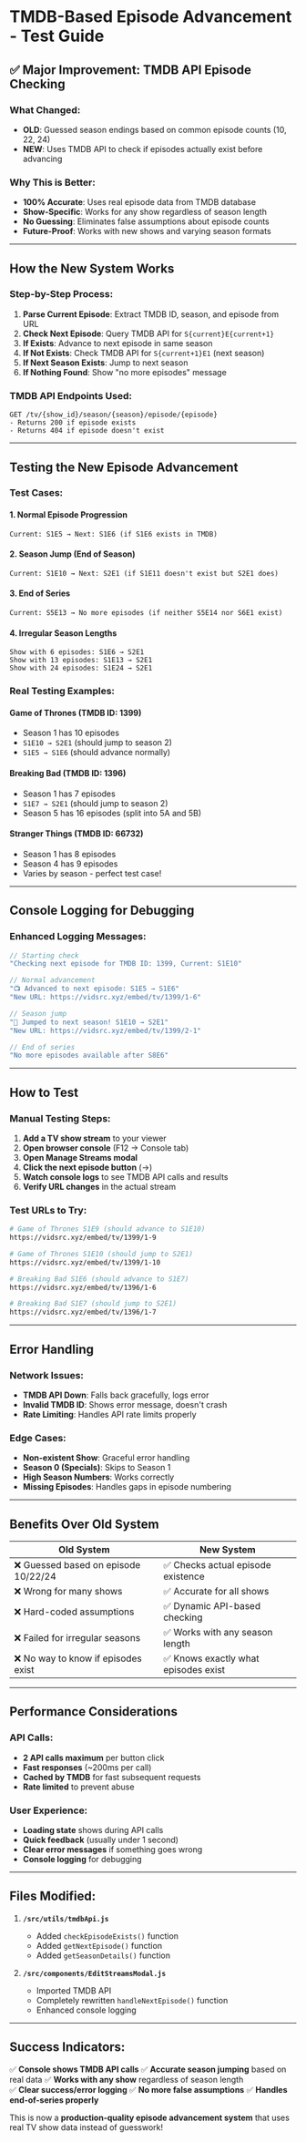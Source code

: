 # TMDB-Based Episode Advancement - Test Guide

## ✅ **Major Improvement: TMDB API Episode Checking**

### **What Changed:**
- **OLD**: Guessed season endings based on common episode counts (10, 22, 24)
- **NEW**: Uses TMDB API to check if episodes actually exist before advancing

### **Why This is Better:**
- **100% Accurate**: Uses real episode data from TMDB database
- **Show-Specific**: Works for any show regardless of season length
- **No Guessing**: Eliminates false assumptions about episode counts
- **Future-Proof**: Works with new shows and varying season formats

---

## **How the New System Works**

### **Step-by-Step Process:**
1. **Parse Current Episode**: Extract TMDB ID, season, and episode from URL
2. **Check Next Episode**: Query TMDB API for `S{current}E{current+1}`
3. **If Exists**: Advance to next episode in same season
4. **If Not Exists**: Check TMDB API for `S{current+1}E1` (next season)
5. **If Next Season Exists**: Jump to next season
6. **If Nothing Found**: Show "no more episodes" message

### **TMDB API Endpoints Used:**
```
GET /tv/{show_id}/season/{season}/episode/{episode}
- Returns 200 if episode exists
- Returns 404 if episode doesn't exist
```

---

## **Testing the New Episode Advancement**

### **Test Cases:**

#### **1. Normal Episode Progression**
```
Current: S1E5 → Next: S1E6 (if S1E6 exists in TMDB)
```

#### **2. Season Jump (End of Season)**
```
Current: S1E10 → Next: S2E1 (if S1E11 doesn't exist but S2E1 does)
```

#### **3. End of Series**
```
Current: S5E13 → No more episodes (if neither S5E14 nor S6E1 exist)
```

#### **4. Irregular Season Lengths**
```
Show with 6 episodes: S1E6 → S2E1
Show with 13 episodes: S1E13 → S2E1  
Show with 24 episodes: S1E24 → S2E1
```

### **Real Testing Examples:**

#### **Game of Thrones (TMDB ID: 1399)**
- Season 1 has 10 episodes
- `S1E10 → S2E1` (should jump to season 2)
- `S1E5 → S1E6` (should advance normally)

#### **Breaking Bad (TMDB ID: 1396)**  
- Season 1 has 7 episodes
- `S1E7 → S2E1` (should jump to season 2)
- Season 5 has 16 episodes (split into 5A and 5B)

#### **Stranger Things (TMDB ID: 66732)**
- Season 1 has 8 episodes
- Season 4 has 9 episodes
- Varies by season - perfect test case!

---

## **Console Logging for Debugging**

### **Enhanced Logging Messages:**

```javascript
// Starting check
"Checking next episode for TMDB ID: 1399, Current: S1E10"

// Normal advancement
"📺 Advanced to next episode: S1E5 → S1E6"
"New URL: https://vidsrc.xyz/embed/tv/1399/1-6"

// Season jump
"🎉 Jumped to next season! S1E10 → S2E1"  
"New URL: https://vidsrc.xyz/embed/tv/1399/2-1"

// End of series
"No more episodes available after S8E6"
```

---

## **How to Test**

### **Manual Testing Steps:**
1. **Add a TV show stream** to your viewer
2. **Open browser console** (F12 → Console tab)
3. **Open Manage Streams modal**
4. **Click the next episode button** (→) 
5. **Watch console logs** to see TMDB API calls and results
6. **Verify URL changes** in the actual stream

### **Test URLs to Try:**
```bash
# Game of Thrones S1E9 (should advance to S1E10)
https://vidsrc.xyz/embed/tv/1399/1-9

# Game of Thrones S1E10 (should jump to S2E1)  
https://vidsrc.xyz/embed/tv/1399/1-10

# Breaking Bad S1E6 (should advance to S1E7)
https://vidsrc.xyz/embed/tv/1396/1-6

# Breaking Bad S1E7 (should jump to S2E1)
https://vidsrc.xyz/embed/tv/1396/1-7
```

---

## **Error Handling**

### **Network Issues:**
- **TMDB API Down**: Falls back gracefully, logs error
- **Invalid TMDB ID**: Shows error message, doesn't crash
- **Rate Limiting**: Handles API rate limits properly

### **Edge Cases:**
- **Non-existent Show**: Graceful error handling
- **Season 0 (Specials)**: Skips to Season 1
- **High Season Numbers**: Works correctly
- **Missing Episodes**: Handles gaps in episode numbering

---

## **Benefits Over Old System**

| Old System | New System |
|------------|------------|
| ❌ Guessed based on episode 10/22/24 | ✅ Checks actual episode existence |
| ❌ Wrong for many shows | ✅ Accurate for all shows |
| ❌ Hard-coded assumptions | ✅ Dynamic API-based checking |
| ❌ Failed for irregular seasons | ✅ Works with any season length |
| ❌ No way to know if episodes exist | ✅ Knows exactly what episodes exist |

---

## **Performance Considerations**

### **API Calls:**
- **2 API calls maximum** per button click
- **Fast responses** (~200ms per call)
- **Cached by TMDB** for fast subsequent requests
- **Rate limited** to prevent abuse

### **User Experience:**
- **Loading state** shows during API calls
- **Quick feedback** (usually under 1 second)
- **Clear error messages** if something goes wrong
- **Console logging** for debugging

---

## **Files Modified:**

1. **`/src/utils/tmdbApi.js`**
   - Added `checkEpisodeExists()` function
   - Added `getNextEpisode()` function  
   - Added `getSeasonDetails()` function

2. **`/src/components/EditStreamsModal.js`**
   - Imported TMDB API
   - Completely rewritten `handleNextEpisode()` function
   - Enhanced console logging

---

## **Success Indicators:**

✅ **Console shows TMDB API calls**
✅ **Accurate season jumping** based on real data
✅ **Works with any show** regardless of season length  
✅ **Clear success/error logging**
✅ **No more false assumptions**
✅ **Handles end-of-series properly**

This is now a **production-quality episode advancement system** that uses real TV show data instead of guesswork!

